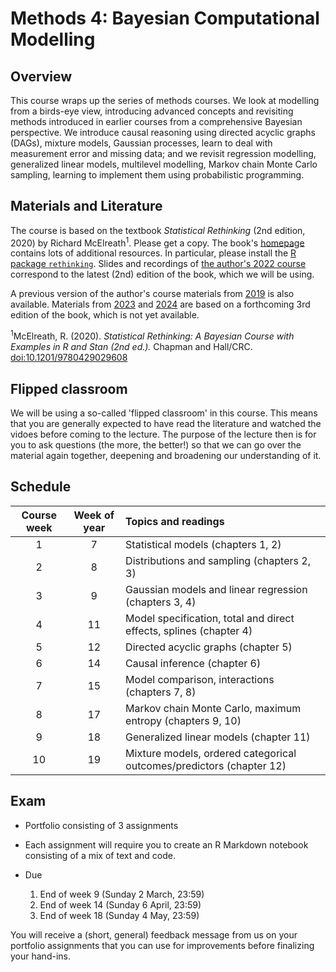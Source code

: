 # Methods 4: Bayesian Computational Modelling


## Overview

This course wraps up the series of methods courses. We look at modelling from a birds-eye view, introducing advanced concepts and revisiting methods introduced in earlier courses from a comprehensive Bayesian perspective. We introduce causal reasoning using directed acyclic graphs (DAGs), mixture models, Gaussian processes, learn to deal with measurement error and missing data; and we revisit regression modelling, generalized linear models, multilevel modelling, Markov chain Monte Carlo sampling, learning to implement them using probabilistic programming.

## Materials and Literature

The course is based on the textbook *Statistical Rethinking* (2nd edition, 2020) by Richard McElreath<sup>1</sup>. Please get a copy. The book's [homepage](https://xcelab.net/rm/statistical-rethinking/) contains lots of additional resources. In particular, please install the [R package `rethinking`](https://github.com/rmcelreath/rethinking). Slides and recordings of [the author's 2022 course](https://github.com/rmcelreath/stat_rethinking_2022) correspond to the latest (2nd) edition of the book, which we will be using.

A previous version of the author's course materials from [2019](https://github.com/rmcelreath/statrethinking_winter2019) is also available. Materials from [2023](https://github.com/rmcelreath/stat_rethinking_2023) and [2024](https://github.com/rmcelreath/stat_rethinking_2024) are based on a forthcoming 3rd edition of the book, which is not yet available.

<sup>1</sup>McElreath, R. (2020). *Statistical Rethinking: A Bayesian Course with Examples in R and Stan (2nd ed.).* Chapman and Hall/CRC. [doi:10.1201/9780429029608](https://doi.org/10.1201/9780429029608)


## Flipped classroom

We will be using a so-called 'flipped classroom' in this course. This means that you are generally expected to have read the literature and watched the vidoes before coming to the lecture. The purpose of the lecture then is for you to ask questions (the more, the better!) so that we can go over the material again together, deepening and broadening our understanding of it.

## Schedule

| Course week | Week of year | Topics and readings                                                     |
|:-----------:|:------------:|:------------------------------------------------------------------------|
| 1           | 7            | Statistical models (chapters 1, 2)                                      |
| 2           | 8            | Distributions and sampling (chapters 2, 3)                              |
| 3           | 9            | Gaussian models and linear regression (chapters 3, 4)                   |
| 4           | 11           | Model specification, total and direct effects, splines (chapter 4)      |
| 5           | 12           | Directed acyclic graphs (chapter 5)                                     |
| 6           | 14           | Causal inference (chapter 6)                                            |
| 7           | 15           | Model comparison, interactions (chapters 7, 8)                          |
| 8           | 17           | Markov chain Monte Carlo, maximum entropy (chapters 9, 10)              |
| 9           | 18           | Generalized linear models (chapter 11)                                  |
| 10          | 19           | Mixture models, ordered categorical outcomes/predictors (chapter 12)    |


## Exam

- Portfolio consisting of 3 assignments
- Each assignment will require you to create an R Markdown notebook
consisting of a mix of text and code.

- Due
  1. End of week 9 (Sunday 2 March, 23:59)
  2. End of week 14 (Sunday 6 April, 23:59)
  3. End of week 18 (Sunday 4 May, 23:59)

You will receive a (short, general) feedback message from us on your portfolio assignments that you can use for improvements before finalizing your hand-ins.
